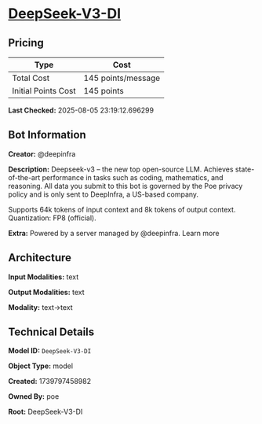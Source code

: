 # [DeepSeek-V3-DI](https://poe.com/DeepSeek-V3-DI)

## Pricing

| Type | Cost |
|------|------|
| Total Cost | 145 points/message |
| Initial Points Cost | 145 points |

**Last Checked:** 2025-08-05 23:19:12.696299


## Bot Information

**Creator:** @deepinfra

**Description:** Deepseek-v3 – the new top open-source LLM. Achieves state-of-the-art performance in tasks such as coding, mathematics, and reasoning. All data you submit to this bot is governed by the Poe privacy policy and is only sent to DeepInfra, a US-based company.

Supports 64k tokens of input context and 8k tokens of output context. Quantization: FP8 (official).

**Extra:** Powered by a server managed by @deepinfra. Learn more


## Architecture

**Input Modalities:** text

**Output Modalities:** text

**Modality:** text->text


## Technical Details

**Model ID:** `DeepSeek-V3-DI`

**Object Type:** model

**Created:** 1739797458982

**Owned By:** poe

**Root:** DeepSeek-V3-DI
